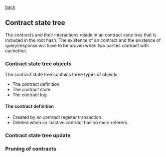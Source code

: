 [back](./contracts.md)
## Contract state tree

The contracts and their interactions reside in an contract state tree that
is included in the root hash. The existence of an contract and the
existence of query/response will have to be proven when two parites
contract with eachother.

### Contract state tree objects

The contract state tree contains three types of objects:
- The contract definition
- The contract store
- The contract log

#### The contract definition

- Created by an contract register transaction.
- Deleted when an inactive contract has no more referers.


### Contract state tree update



### Pruning of contracts
